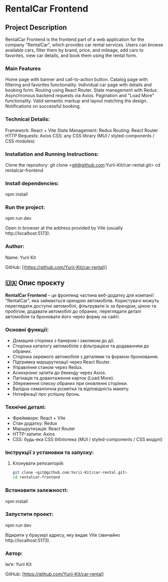 # RentalCar Frontend

## Project Description

RentalCar Frontend is the frontend part of a web application for the company "RentalCar", which provides car rental services. Users can browse available cars, filter them by brand, price, and mileage, add cars to favorites, view car details, and book them using the rental form.

### Main Features

Home page with banner and call-to-action button.
Catalog page with filtering and favorites functionality.
Individual car page with details and booking form.
Routing using React Router.
State management with Redux.
Asynchronous backend requests via Axios.
Pagination and "Load More" functionality.
Valid semantic markup and layout matching the design.
Notifications on successful booking.

### Technical Details:

Framework: React + Vite
State Management: Redux
Routing: React Router
HTTP Requests: Axios
CSS: any CSS library (MUI / styled-components / CSS modules)

### Installation and Running Instructions:

Clone the repository:
git clone <git@github.com:Yurii-Kit/car-rental.git>
cd rentalcar-frontend

### Install dependencies:

npm install

### Run the project:

npm run dev

Open in browser at the address provided by Vite (usually http://localhost:5173).

### Author:

Name: Yurii Kit

GitHub: [(https://github.com/Yurii-Kit/car-rental)]

## 🇺🇦 Опис проєкту

**RentalCar Frontend** – це фронтенд частина веб-додатку для компанії "RentalCar", яка займається орендою автомобілів. Користувачі можуть переглядати доступні автомобілі, фільтрувати їх за брендом, ціною та пробігом, додавати автомобілі до обраних, переглядати деталі автомобіля та бронювати його через форму на сайті.

### Основні функції:

- Домашня сторінка з банером і закликом до дії.
- Сторінка каталогу автомобілів з фільтрацією та додаванням до обраних.
- Сторінка окремого автомобіля з деталями та формою бронювання.
- Підтримка маршрутизації через React Router.
- Управління станом через Redux.
- Асинхронні запити до бекенду через Axios.
- Пагінація та довантаження карток (Load More).
- Збереження списку обраних при оновленні сторінки.
- Валідна семантична розмітка та відповідність макету.
- Нотифікації про успішну бронь.

### Технічні деталі:

- Фреймворк: React + Vite
- Стан додатку: Redux
- Маршрутизація: React Router
- HTTP-запити: Axios
- CSS: будь-яка CSS бібліотека (MUI / styled-components / CSS модулі)

### Інструкції з установки та запуску:

1. Клонувати репозиторій:
   ```bash
   git clone <git@github.com:Yurii-Kit/car-rental.git>
   cd rentalcar-frontend
   ```

### Встановити залежності:

npm install

### Запустити проект:

npm run dev

Відкрити у браузері адресу, яку видає Vite (звичайно http://localhost:5173).

### Автор:

Ім’я: Yurii Kit

GitHub: [https://github.com/Yurii-Kit/car-rental]
